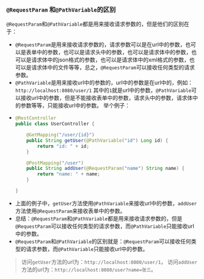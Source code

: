 ### `@RequestParam` 和`@PathVariable`的区别

`@RequestParam`和`@PathVariable`都是用来接收请求参数的，但是他们的区别在于：
- `@RequestParam`是用来接收请求参数的，请求参数可以是在url中的参数，也可以是表单中的参数，也可以是请求头中的参数，也可以是请求体中的参数，也可以是请求体中的json格式的参数，也可以是请求体中的xml格式的参数，也可以是请求体中的文件等等，总之，`@RequestParam`可以接收任何类型的请求参数。
- `@PathVariable`是用来接收url中的参数的，url中的参数是在url中的，例如：`http://localhost:8080/user/1`
其中的`1`就是url中的参数，`@PathVariable`可以接收url中的参数，但是不能接收表单中的参数，请求头中的参数，请求体中的参数等等，只能接收url中的参数。
举个例子：
- ```java
  @RestController
  public class UserController {
  
      @GetMapping("/user/{id}")
      public String getUser(@PathVariable("id") Long id) {
          return "id: " + id;
      }
  
      @PostMapping("/user")
      public String addUser(@RequestParam("name") String name) {
          return "name: " + name;
      }
  
  }
  ```
- 上面的例子中，`getUser`方法使用`@PathVariable`来接收url中的参数，`addUser`方法使用`@RequestParam`来接收表单中的参数。
- 总结：`@RequestParam`和`@PathVariable`都是用来接收请求参数的，但是`@RequestParam`可以接收任何类型的请求参数，而`@PathVariable`只能接收url中的参数。
- `@RequestParam`和`@PathVariable`的区别就是：`@RequestParam`可以接收任何类型的请求参数，而`@PathVariable`只能接收url中的参数。
> 访问`getUser`方法的url为：`http://localhost:8080/user/1`，
> 访问`addUser`方法的url为：`http://localhost:8080/user?name=张三`。
